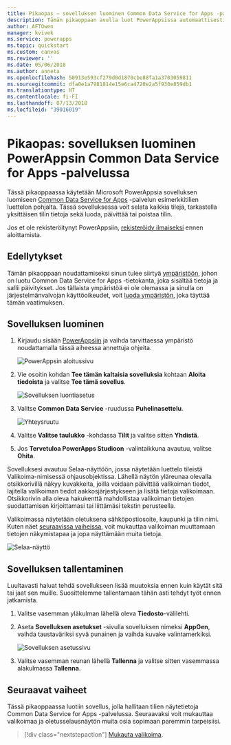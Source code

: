 ```yaml
---
title: Pikaopas – sovelluksen luominen Common Data Service for Apps -palvelussa | Microsoft Docs
description: Tämän pikaoppaan avulla luot PowerAppsissa automaattisesti sovelluksen Common Data Service for Apps -palvelun tietojen hallintaan
author: AFTOwen
manager: kvivek
ms.service: powerapps
ms.topic: quickstart
ms.custom: canvas
ms.reviewer: ''
ms.date: 05/06/2018
ms.author: anneta
ms.openlocfilehash: 50913e593cf279d0d1870cbe88fa1a3703059811
ms.sourcegitcommit: dfa0e1a7981814e15e6ca4720e2a5f930e859db1
ms.translationtype: HT
ms.contentlocale: fi-FI
ms.lasthandoff: 07/13/2018
ms.locfileid: "39016019"
---
```

# <a name="quickstart-generate-an-app-from-common-data-service-for-apps-in-powerapps"></a>Pikaopas: sovelluksen luominen PowerAppsin Common Data Service for Apps -palvelussa

Tässä pikaoppaassa käytetään Microsoft PowerAppsia sovelluksen luomiseen [Common Data Service for Apps](../common-data-service/data-platform-intro.md) -palvelun esimerkkitilien luettelon pohjalta. Tässä sovelluksessa voit selata kaikkia tilejä, tarkastella yksittäisen tilin tietoja sekä luoda, päivittää tai poistaa tilin.

Jos et ole rekisteröitynyt PowerAppsiin, [rekisteröidy ilmaiseksi](https://web.powerapps.com) ennen aloittamista.

## <a name="prerequisites"></a>Edellytykset
Tämän pikaoppaan noudattamiseksi sinun tulee siirtyä [ympäristöön](working-with-environments.md), johon on luotu Common Data Service for Apps -tietokanta, joka sisältää tietoja ja sallii päivitykset. Jos tällaista ympäristöä ei ole olemassa ja sinulla on järjestelmänvalvojan käyttöoikeudet, voit [luoda ympäristön](../../administrator/environments-administration.md#create-an-environment), joka täyttää tämän vaatimuksen.

## <a name="generate-an-app"></a>Sovelluksen luominen
1. Kirjaudu sisään [PowerAppsiin](https://web.powerapps.com) ja vaihda tarvittaessa ympäristö noudattamalla tässä aiheessa annettuja ohjeita.

    ![PowerAppsin aloitussivu](./media/data-platform-create-app/sign-in.png)

1. Vie osoitin kohdan **Tee tämän kaltaisia sovelluksia** kohtaan **Aloita tiedoista** ja valitse **Tee tämä sovellus**.

    ![Sovelluksen luontiasetus](./media/data-platform-create-app/make-this-app.png)

1. Valitse **Common Data Service** -ruudussa **Puhelinasettelu**.

    ![Yhteysruutu](./media/data-platform-create-app/connection-tile.png)

1. Valitse **Valitse taulukko** -kohdassa **Tilit** ja valitse sitten **Yhdistä**.

1. Jos **Tervetuloa PowerApps Studioon** -valintaikkuna avautuu, valitse **Ohita**.

Sovelluksesi avautuu Selaa-näyttöön, jossa näytetään luettelo tileistä Valikoima-nimisessä ohjausobjektissa. Lähellä näytön yläreunaa olevalla otsikkorivillä näkyy kuvakkeita, joilla voidaan päivittää valikoiman tiedot, lajitella valikoiman tiedot aakkosjärjestykseen ja lisätä tietoja valikoimaan. Otsikkorivin alla oleva hakukenttä mahdollistaa valikoiman tietojen suodattamisen kirjoittamasi tai liittämäsi tekstin perusteella. 

Valikoimassa näytetään oletuksena sähköpostiosoite, kaupunki ja tilin nimi. Kuten näet [seuraavissa vaiheissa](data-platform-create-app.md#next-steps), voit mukauttaa valikoiman muuttamaan tietojen näkymistapaa ja jopa näyttämään muita tietoja.

![Selaa-näyttö](./media/data-platform-create-app/browse-screen.png)

## <a name="save-the-app"></a>Sovelluksen tallentaminen
Luultavasti haluat tehdä sovellukseen lisää muutoksia ennen kuin käytät sitä tai jaat sen muille. Suosittelemme tallentamaan tähän asti tehdyt työt ennen jatkamista.

1. Valitse vasemman yläkulman lähellä oleva **Tiedosto**-välilehti.

1. Aseta **Sovelluksen asetukset** -sivulla sovelluksen nimeksi **AppGen**, vaihda taustaväriksi syvä punainen ja vaihda kuvake valintamerkiksi.

    ![Sovelluksen asetussivu](./media/data-platform-create-app/app-settings.png)

1. Valitse vasemman reunan lähellä **Tallenna** ja valitse sitten vasemmassa alakulmassa **Tallenna**.

## <a name="next-steps"></a>Seuraavat vaiheet
Tässä pikaoppaassa luotiin sovellus, jolla hallitaan tilien näytetietoja Common Data Service for Apps -palvelussa. Seuraavaksi voit mukauttaa valikoimaa ja oletusselausnäytön muita osia sopimaan paremmin tarpeisiisi.

> [!div class="nextstepaction"]
> [Mukauta valikoima](customize-layout-sharepoint.md).
